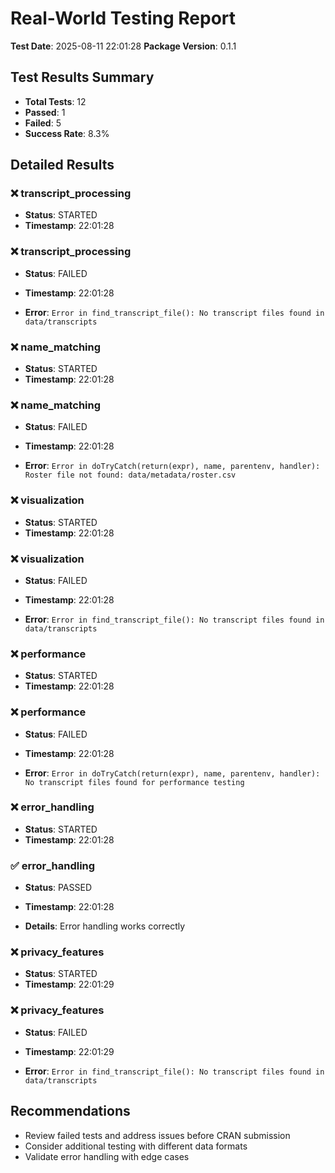 # Real-World Testing Report

**Test Date**: 2025-08-11 22:01:28
**Package Version**: 0.1.1

## Test Results Summary

- **Total Tests**: 12
- **Passed**: 1
- **Failed**: 5
- **Success Rate**: 8.3%

## Detailed Results

### ❌ transcript_processing
- **Status**: STARTED
- **Timestamp**: 22:01:28

### ❌ transcript_processing
- **Status**: FAILED
- **Timestamp**: 22:01:28

- **Error**: `Error in find_transcript_file(): No transcript files found in data/transcripts
`

### ❌ name_matching
- **Status**: STARTED
- **Timestamp**: 22:01:28

### ❌ name_matching
- **Status**: FAILED
- **Timestamp**: 22:01:28

- **Error**: `Error in doTryCatch(return(expr), name, parentenv, handler): Roster file not found: data/metadata/roster.csv
`

### ❌ visualization
- **Status**: STARTED
- **Timestamp**: 22:01:28

### ❌ visualization
- **Status**: FAILED
- **Timestamp**: 22:01:28

- **Error**: `Error in find_transcript_file(): No transcript files found in data/transcripts
`

### ❌ performance
- **Status**: STARTED
- **Timestamp**: 22:01:28

### ❌ performance
- **Status**: FAILED
- **Timestamp**: 22:01:28

- **Error**: `Error in doTryCatch(return(expr), name, parentenv, handler): No transcript files found for performance testing
`

### ❌ error_handling
- **Status**: STARTED
- **Timestamp**: 22:01:28

### ✅ error_handling
- **Status**: PASSED
- **Timestamp**: 22:01:28

- **Details**: Error handling works correctly

### ❌ privacy_features
- **Status**: STARTED
- **Timestamp**: 22:01:29

### ❌ privacy_features
- **Status**: FAILED
- **Timestamp**: 22:01:29

- **Error**: `Error in find_transcript_file(): No transcript files found in data/transcripts
`

## Recommendations

- Review failed tests and address issues before CRAN submission
- Consider additional testing with different data formats
- Validate error handling with edge cases
